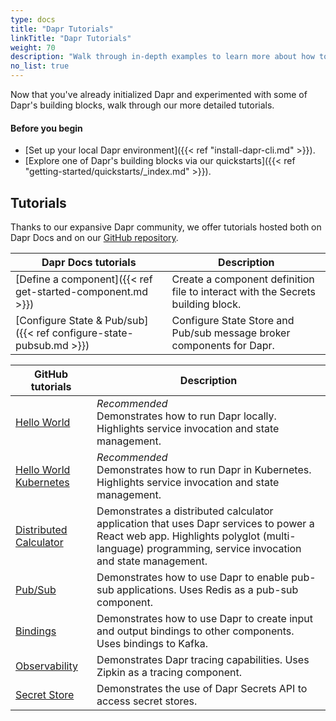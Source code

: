 ```yaml
---
type: docs
title: "Dapr Tutorials"
linkTitle: "Dapr Tutorials"
weight: 70
description: "Walk through in-depth examples to learn more about how to work with Dapr concepts"
no_list: true
---
```


Now that you've already initialized Dapr and experimented with some of Dapr's building blocks, walk through our more detailed tutorials.

#### Before you begin

- [Set up your local Dapr environment]({{< ref "install-dapr-cli.md" >}}).
- [Explore one of Dapr's building blocks via our quickstarts]({{< ref "getting-started/quickstarts/_index.md" >}}).

## Tutorials

Thanks to our expansive Dapr community, we offer tutorials hosted both on Dapr Docs and on our [GitHub repository](https://github.com/dapr/quickstarts).

| Dapr Docs tutorials               | Description                                                                                                                                                                                    |
|--------------------------|------------------------------------------------------------------------------------------------------------------------------------------------------------------------------------------------|
| [Define a component]({{< ref get-started-component.md >}})       | Create a component definition file to interact with the Secrets building block.
| [Configure State & Pub/sub]({{< ref configure-state-pubsub.md >}}) | Configure State Store and Pub/sub message broker components for Dapr.

| GitHub tutorials               | Description                                                                                                                                                                                    |
|--------------------------|------------------------------------------------------------------------------------------------------------------------------------------------------------------------------------------------|
| [Hello World](https://github.com/dapr/quickstarts/tree/master/tutorials/hello-world)            | *Recommended* <br> Demonstrates how to run Dapr locally. Highlights service invocation and state management.  |
| [Hello World Kubernetes](https://github.com/dapr/quickstarts/tree/master/tutorials/hello-kubernetes)       | *Recommended* <br> Demonstrates how to run Dapr in Kubernetes. Highlights service invocation and state management.  |
| [Distributed Calculator](https://github.com/dapr/quickstarts/tree/master/tutorials/distributed-calculator) | Demonstrates a distributed calculator application that uses Dapr services to power a React web app. Highlights polyglot (multi-language) programming, service invocation and state management. |
| [Pub/Sub](https://github.com/dapr/quickstarts/tree/master/tutorials/pub-sub)                | Demonstrates how to use Dapr to enable pub-sub applications. Uses Redis as a pub-sub component.  |
| [Bindings](https://github.com/dapr/quickstarts/tree/master/tutorials/bindings)            | Demonstrates how to use Dapr to create input and output bindings to other components. Uses bindings to Kafka.                                                                            |
| [Observability](https://github.com/dapr/quickstarts/tree/master/tutorials/observability) | Demonstrates Dapr tracing capabilities. Uses Zipkin as a tracing component. |
| [Secret Store](https://github.com/dapr/quickstarts/tree/master/tutorials/secretstore) | Demonstrates the use of Dapr Secrets API to access secret stores. |